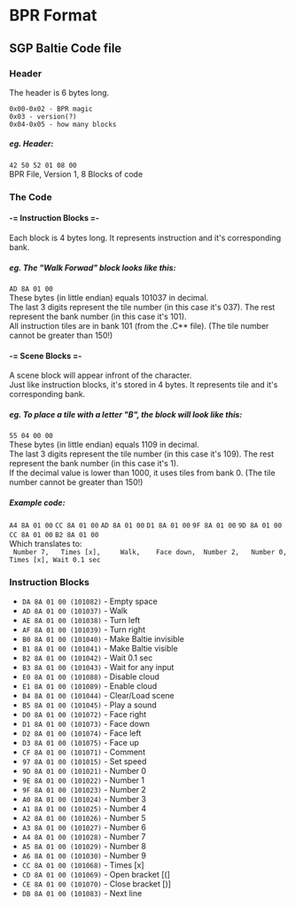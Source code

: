 # BPR Format
## SGP Baltie Code file

### Header

The header is 6 bytes long.

`0x00-0x02 - BPR magic`  
`0x03 - version(?)`  
`0x04-0x05 - how many blocks`  

##### eg. Header:
`42 50 52 01 08 00`  
BPR File, Version 1, 8 Blocks of code

### The Code

#### -= Instruction Blocks =-
Each block is 4 bytes long. It represents instruction and it's corresponding bank.

##### eg. The "Walk Forwad" block looks like this:
`AD 8A 01 00`  
These bytes (in little endian) equals 101037 in decimal.  
The last 3 digits represent the tile number (in this case it's 037).
The rest represent the bank number (in this case it's 101).  
All instruction tiles are in bank 101 (from the .C** file).
(The tile number cannot be greater than 150!)

#### -= Scene Blocks =-
A scene block will appear infront of the character.  
Just like instruction blocks, it's stored in 4 bytes. It represents tile and it's corresponding bank.

##### eg. To place a tile with a letter "B", the block will look like this:
`55 04 00 00`  
These bytes (in little endian) equals 1109 in decimal.  
The last 3 digits represent the tile number (in this case it's 109).
The rest represent the bank number (in this case it's 1).  
If the decimal value is lower than 1000, it uses tiles from bank 0.
(The tile number cannot be greater than 150!)

##### Example code:
`A4 8A 01 00` `CC 8A 01 00` `AD 8A 01 00` `D1 8A 01 00` `9F 8A 01 00` `9D 8A 01 00` `CC 8A 01 00` `B2 8A 01 00`  
Which translates to:  
` Number 7,   Times [x],     Walk,    Face down,  Number 2,   Number 0,   Times [x], Wait 0.1 sec`

### Instruction Blocks

- `DA 8A 01 00 (101082)` - Empty space
- `AD 8A 01 00 (101037)` - Walk
- `AE 8A 01 00 (101038)` - Turn left
- `AF 8A 01 00 (101039)` - Turn right
- `B0 8A 01 00 (101040)` - Make Baltie invisible
- `B1 8A 01 00 (101041)` - Make Baltie visible
- `B2 8A 01 00 (101042)` - Wait 0.1 sec
- `B3 8A 01 00 (101043)` - Wait for any input
- `E0 8A 01 00 (101088)` - Disable cloud
- `E1 8A 01 00 (101089)` - Enable cloud
- `B4 8A 01 00 (101044)` - Clear/Load scene
- `B5 8A 01 00 (101045)` - Play a sound
- `D0 8A 01 00 (101072)` - Face right
- `D1 8A 01 00 (101073)` - Face down
- `D2 8A 01 00 (101074)` - Face left
- `D3 8A 01 00 (101075)` - Face up
- `CF 8A 01 00 (101071)` - Comment
- `97 8A 01 00 (101015)` - Set speed
- `9D 8A 01 00 (101021)` - Number 0
- `9E 8A 01 00 (101022)` - Number 1
- `9F 8A 01 00 (101023)` - Number 2
- `A0 8A 01 00 (101024)` - Number 3
- `A1 8A 01 00 (101025)` - Number 4
- `A2 8A 01 00 (101026)` - Number 5
- `A3 8A 01 00 (101027)` - Number 6
- `A4 8A 01 00 (101028)` - Number 7
- `A5 8A 01 00 (101029)` - Number 8
- `A6 8A 01 00 (101030)` - Number 9
- `CC 8A 01 00 (101068)` - Times [x]
- `CD 8A 01 00 (101069)` - Open bracket [(]
- `CE 8A 01 00 (101070)` - Close bracket [)]
- `DB 8A 01 00 (101083)` - Next line